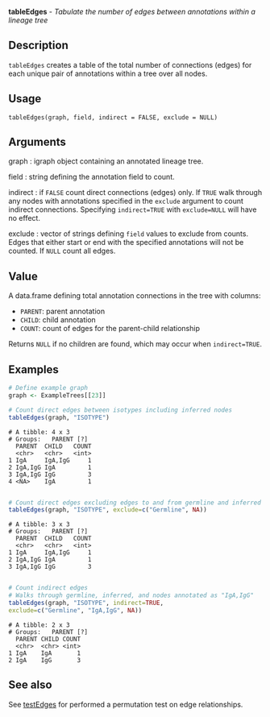 **tableEdges** - *Tabulate the number of edges between annotations within a lineage tree*

Description
--------------------

`tableEdges` creates a table of the total number of connections (edges) for each 
unique pair of annotations within a tree over all nodes.


Usage
--------------------
```
tableEdges(graph, field, indirect = FALSE, exclude = NULL)
```

Arguments
-------------------

graph
:   igraph object containing an annotated lineage tree.

field
:   string defining the annotation field to count.

indirect
:   if `FALSE` count direct connections (edges) only. If 
`TRUE` walk through any nodes with annotations specified in 
the `exclude` argument to count indirect connections. Specifying
`indirect=TRUE` with `exclude=NULL` will have no effect.

exclude
:   vector of strings defining `field` values to exclude from counts.
Edges that either start or end with the specified annotations will not
be counted. If `NULL` count all edges.




Value
-------------------

A data.frame defining total annotation connections in the tree with columns:

+ `PARENT`:  parent annotation
+ `CHILD`:   child annotation
+ `COUNT`:   count of edges for the parent-child relationship


Returns `NULL` if no children are found, which may occur when 
`indirect=TRUE`.



Examples
-------------------

```R
# Define example graph
graph <- ExampleTrees[[23]]

# Count direct edges between isotypes including inferred nodes
tableEdges(graph, "ISOTYPE")

```


```
# A tibble: 4 x 3
# Groups:   PARENT [?]
  PARENT  CHILD   COUNT
  <chr>   <chr>   <int>
1 IgA     IgA,IgG     1
2 IgA,IgG IgA         1
3 IgA,IgG IgG         3
4 <NA>    IgA         1

```


```R

# Count direct edges excluding edges to and from germline and inferred nodes
tableEdges(graph, "ISOTYPE", exclude=c("Germline", NA))

```


```
# A tibble: 3 x 3
# Groups:   PARENT [?]
  PARENT  CHILD   COUNT
  <chr>   <chr>   <int>
1 IgA     IgA,IgG     1
2 IgA,IgG IgA         1
3 IgA,IgG IgG         3

```


```R

# Count indirect edges
# Walks through germline, inferred, and nodes annotated as "IgA,IgG"
tableEdges(graph, "ISOTYPE", indirect=TRUE, 
exclude=c("Germline", "IgA,IgG", NA))
```


```
# A tibble: 2 x 3
# Groups:   PARENT [?]
  PARENT CHILD COUNT
  <chr>  <chr> <int>
1 IgA    IgA       1
2 IgA    IgG       3

```



See also
-------------------

See [testEdges](testEdges.md) for performed a permutation test on edge relationships.



